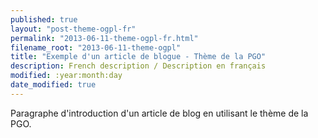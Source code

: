 ```yaml
---
published: true
layout: "post-theme-ogpl-fr"
permalink: "2013-06-11-theme-ogpl-fr.html"
filename_root: "2013-06-11-theme-ogpl"
title: "Exemple d'un article de blogue - Thème de la PGO"
description: French description / Description en français
modified: :year:month:day
date_modified: true
---
```


Paragraphe d'introduction d'un article de blog en utilisant le thème de la PGO.
